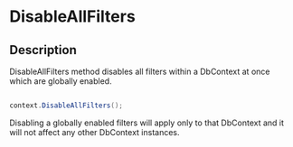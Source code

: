 # DisableAllFilters

## Description

DisableAllFilters method disables all filters within a DbContext at once which are globally enabled. 


```csharp

context.DisableAllFilters();

```

Disabling a globally enabled filters will apply only to that DbContext and it will not affect any other DbContext instances.


